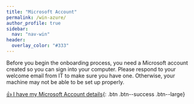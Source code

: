 ```yaml
---
title: "Microsoft Account"
permalink: /win-azure/
author_profile: true
sidebar:
  nav: "nav-win"
header:
  overlay_color: "#333"
---
```


Before you begin the onboarding process, you need a Microsoft account created so you can sign into your computer. Please respond to your welcome email from IT to make sure you have one. Otherwise, your machine may not be able to be set up properly.

[👍 I have my Microsoft Account details](/win){: .btn .btn--success .btn--large}
